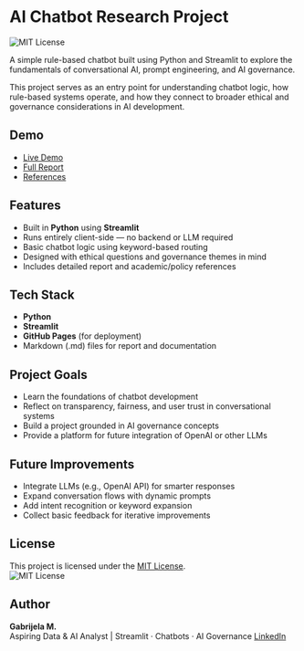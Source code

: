 # AI Chatbot Research Project

![MIT License](https://img.shields.io/badge/License-MIT-blue.svg)

A simple rule-based chatbot built using Python and Streamlit to explore the fundamentals of conversational AI, prompt engineering, and AI governance.

This project serves as an entry point for understanding chatbot logic, how rule-based systems operate, and how they connect to broader ethical and governance considerations in AI development.

## Demo

- [Live Demo](https://gabrijelam1.github.io/ai-chatbot-research/)
- [Full Report](https://github.com/gabrijelam1/ai-chatbot-research/blob/main/report.md)
- [References](https://github.com/gabrijelam1/ai-chatbot-research/blob/main/references.md)

## Features

- Built in **Python** using **Streamlit**  
- Runs entirely client-side — no backend or LLM required  
- Basic chatbot logic using keyword-based routing  
- Designed with ethical questions and governance themes in mind  
- Includes detailed report and academic/policy references

## Tech Stack

- **Python**
- **Streamlit**
- **GitHub Pages** (for deployment)
- Markdown (.md) files for report and documentation

## Project Goals

- Learn the foundations of chatbot development
- Reflect on transparency, fairness, and user trust in conversational systems
- Build a project grounded in AI governance concepts
- Provide a platform for future integration of OpenAI or other LLMs

## Future Improvements

- Integrate LLMs (e.g., OpenAI API) for smarter responses  
- Expand conversation flows with dynamic prompts  
- Add intent recognition or keyword expansion  
- Collect basic feedback for iterative improvements

## License

This project is licensed under the [MIT License](LICENSE).  
![MIT License](https://img.shields.io/badge/License-MIT-blue.svg)

## Author

**Gabrijela M.**  
Aspiring Data & AI Analyst | Streamlit · Chatbots · AI Governance
[LinkedIn](https://www.linkedin.com/in/gabrijelamaric/)